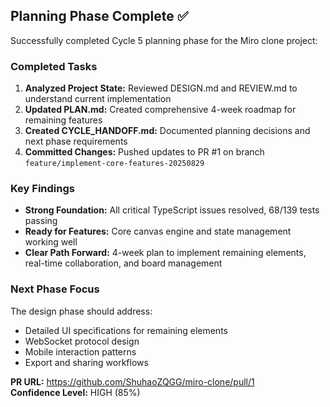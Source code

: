 ## Planning Phase Complete ✅

Successfully completed Cycle 5 planning phase for the Miro clone project:

### Completed Tasks
1. **Analyzed Project State:** Reviewed DESIGN.md and REVIEW.md to understand current implementation
2. **Updated PLAN.md:** Created comprehensive 4-week roadmap for remaining features
3. **Created CYCLE_HANDOFF.md:** Documented planning decisions and next phase requirements
4. **Committed Changes:** Pushed updates to PR #1 on branch `feature/implement-core-features-20250829`

### Key Findings
- **Strong Foundation:** All critical TypeScript issues resolved, 68/139 tests passing
- **Ready for Features:** Core canvas engine and state management working well
- **Clear Path Forward:** 4-week plan to implement remaining elements, real-time collaboration, and board management

### Next Phase Focus
The design phase should address:
- Detailed UI specifications for remaining elements
- WebSocket protocol design
- Mobile interaction patterns
- Export and sharing workflows

**PR URL:** https://github.com/ShuhaoZQGG/miro-clone/pull/1  
**Confidence Level:** HIGH (85%)
